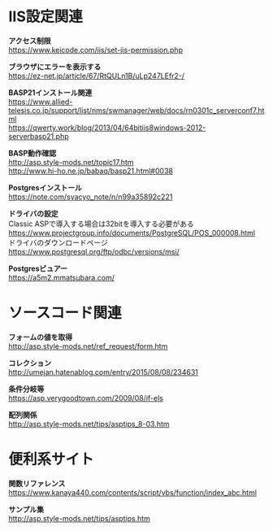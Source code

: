 # IIS設定関連
**アクセス制限**  
https://www.keicode.com/iis/set-iis-permission.php  

**ブラウザにエラーを表示する**  
https://ez-net.jp/article/67/RtQULn1B/uLp247LEfr2-/  

**BASP21インストール関連**  
https://www.allied-telesis.co.jp/support/list/nms/swmanager/web/docs/rn0301c_serverconf7.html  
https://qwerty.work/blog/2013/04/64bitiis8windows-2012-serverbasp21.php  

**BASP動作確認**  
http://asp.style-mods.net/topic17.htm  
http://www.hi-ho.ne.jp/babaq/basp21.html#0038  

**Postgresインストール**  
https://note.com/syacyo_note/n/n99a35892c221  

**ドライバの設定**  
Classic ASPで導入する場合は32bitを導入する必要がある  
https://www.projectgroup.info/documents/PostgreSQL/POS_000008.html  
ドライバのダウンロードページ  
https://www.postgresql.org/ftp/odbc/versions/msi/  

**Postgresビュアー**  
https://a5m2.mmatsubara.com/  

# ソースコード関連
**フォームの値を取得**  
http://asp.style-mods.net/ref_request/form.htm  

**コレクション**  
http://umejan.hatenablog.com/entry/2015/08/08/234631  

**条件分岐等**  
https://asp.verygoodtown.com/2009/08/if-els  

**配列関係**  
http://asp.style-mods.net/tips/asptips_8-03.htm  



# 便利系サイト
**関数リファレンス**  
https://www.kanaya440.com/contents/script/vbs/function/index_abc.html  

**サンプル集**  
http://asp.style-mods.net/tips/asptips.htm  